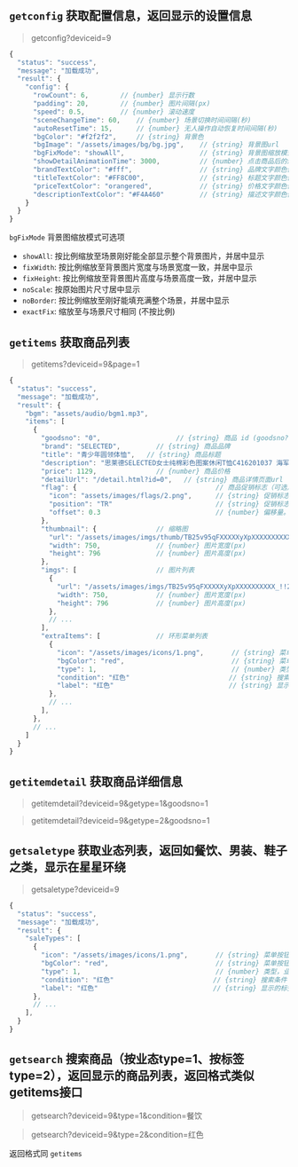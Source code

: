 ## `getconfig` 获取配置信息，返回显示的设置信息
> getconfig?deviceid=9

```js
{
  "status": "success",
  "message": "加载成功",
  "result": {
    "config": {
      "rowCount": 6,        // {number} 显示行数
      "padding": 20,        // {number} 图片间隔(px)
      "speed": 0.5,         // {number} 滚动速度
      "sceneChangeTime": 60,    // {number} 场景切换时间间隔(秒)
      "autoResetTime": 15,      // {number} 无人操作自动恢复时间间隔(秒)
      "bgColor": "#f2f2f2",     // {string} 背景色
      "bgImage": "/assets/images/bg/bg.jpg",    // {string} 背景图url
      "bgFixMode": "showAll",                   // {string} 背景图缩放模式, 默认为 'noScale'
      "showDetailAnimationTime": 3000,          // {number} 点击商品后的过渡动画时间间隔(毫秒)
      "brandTextColor": "#fff",                 // {string} 品牌文字颜色值
      "titleTextColor": "#FF8C00",              // {string} 标题文字颜色值
      "priceTextColor": "orangered",            // {string} 价格文字颜色值
      "descriptionTextColor": "#F4A460"         // {string} 描述文字颜色值
    }
  }
}
```

`bgFixMode` 背景图缩放模式可选项
* `showAll`: 按比例缩放至场景刚好能全部显示整个背景图片，并居中显示
* `fixWidth`: 按比例缩放至背景图片宽度与场景宽度一致，并居中显示
* `fixHeight`: 按比例缩放至背景图片高度与场景高度一致，并居中显示
* `noScale`: 按原始图片尺寸居中显示
* `noBorder`: 按比例缩放至刚好能填充满整个场景，并居中显示
* `exactFix`: 缩放至与场景尺寸相同 (不按比例)


## `getitems` 获取商品列表
> getitems?deviceid=9&page=1

```js
{
  "status": "success",
  "message": "加载成功",
  "result": {
    "bgm": "assets/audio/bgm1.mp3",
    "items": [
      {
        "goodsno": "0",                   // {string} 商品 id (goodsno?)
        "brand": "SELECTED",         // {string} 商品品牌
        "title": "青少年圆领体恤",   // {string} 商品标题
        "description": "思莱德SELECTED女士纯棉彩色图案休闲T恤C416201037 海军蓝 155/76/XS",    // {string} 商品描述
        "price": 1129,               // {number} 商品价格
        "detailUrl": "/detail.html?id=0",   // {string} 商品详情页面url
        "flag": {                                   // 商品促销标志（可选）
          "icon": "assets/images/flags/2.png",      // {string} 促销标志图标 url
          "position": "TR"                          // {string} 促销标志图标位置： TR: 右上(默认), TL: 左上, BL: 左下, BR: 右下
          "offset": 0.3                             // {number} 偏移量。 0 表示无偏移，即促销标志与商品缩略图边缘对齐, 1 代表偏移1个flag图标的位置，默认值为 0.5，即偏移 0.5 个 flag 的位置(促销图标的中心与商品缩略图角落对齐)
        },
        "thumbnail": {               // 缩略图
          "url": "/assets/images/imgs/thumb/TB25v95qFXXXXXyXpXXXXXXXXXX_!!2175014669.jpg",    // {string} 缩略图url
          "width": 750,              // {number} 图片宽度(px)
          "height": 796              // {number} 图片高度(px)
        },
        "imgs": [                    // 图片列表
          {
            "url": "/assets/images/imgs/TB25v95qFXXXXXyXpXXXXXXXXXX_!!2175014669.jpg",    // {string} 图片url
            "width": 750,            // {number} 图片宽度(px)
            "height": 796            // {number} 图片高度(px)
          },
          // ...
        ],
        "extraItems": [              // 环形菜单列表
          {
            "icon": "/assets/images/icons/1.png",       // {string} 菜单按钮图标url
            "bgColor": "red",                           // {string} 菜单按钮背景色
            "type": 1,                                  // {number} 类型，业态type=1、标签type=2
            "condition": "红色"                         // {string} 搜索条件
            "label": "红色"                             // {string} 显示的标签文字
          },
          // ...
        ],
      },
      // ...
    ]
  }
}
```

## `getitemdetail` 获取商品详细信息
> getitemdetail?deviceid=9&getype=1&goodsno=1

> getitemdetail?deviceid=9&getype=2&goodsno=1

## `getsaletype` 获取业态列表，返回如餐饮、男装、鞋子之类，显示在星星环绕
> getsaletype?deviceid=9

```js
{
  "status": "success",
  "message": "加载成功",
  "result": {
    "saleTypes": [
      {
        "icon": "/assets/images/icons/1.png",       // {string} 菜单按钮图标url
        "bgColor": "red",                           // {string} 菜单按钮背景色
        "type": 1,                                  // {number} 类型，业态type=1、标签type=2
        "condition": "红色"                         // {string} 搜索条件
        "label": "红色"                             // {string} 显示的标签文字
      },
      // ...
    ],
  }
}
```

## `getsearch` 搜索商品（按业态type=1、按标签type=2），返回显示的商品列表，返回格式类似getitems接口
> getsearch?deviceid=9&type=1&condition=餐饮

> getsearch?deviceid=9&type=2&condition=红色

返回格式同 `getitems`